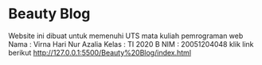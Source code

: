# Beauty Blog
Website ini dibuat untuk memenuhi UTS mata kuliah pemrograman web
Nama    : Virna Hari Nur Azalia
Kelas   : TI 2020 B
NIM     : 20051204048
klik link berikut http://127.0.0.1:5500/Beauty%20Blog/index.html





